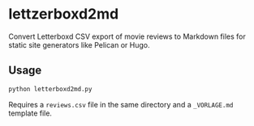 # lettzerboxd2md

Convert Letterboxd CSV export of movie reviews to Markdown files for static site generators like Pelican or Hugo.

## Usage

```bash
python letterboxd2md.py
```
Requires a `reviews.csv` file in the same directory and a `_VORLAGE.md` template file.

